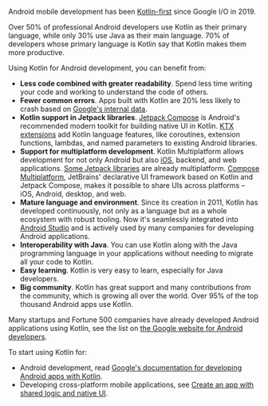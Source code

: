 [//]: # (title: Kotlin for Android)

Android mobile development has been [Kotlin-first](https://developer.android.com/kotlin/first) since Google I/O in 2019.

Over 50% of professional Android developers use Kotlin as their primary language, while only 30% use Java as their
main language. 70% of developers whose primary language is Kotlin say that Kotlin makes them more productive.

Using Kotlin for Android development, you can benefit from:

* **Less code combined with greater readability**. Spend less time writing your code and working to understand the code
  of others.
* **Fewer common errors**. Apps built with Kotlin are 20% less likely to crash based
  on [Google's internal data](https://medium.com/androiddevelopers/fewer-crashes-and-more-stability-with-kotlin-b606c6a6ac04).
* **Kotlin support in Jetpack libraries**. [Jetpack Compose](https://developer.android.com/jetpack/compose) is Android's
  recommended modern toolkit for building native UI in Kotlin.
  [KTX extensions](https://developer.android.com/kotlin/ktx) add Kotlin language features, like coroutines,
  extension functions, lambdas, and named parameters to existing Android libraries.
* **Support for multiplatform development**. Kotlin Multiplatform allows development for not only Android but
  also [iOS](https://kotlinlang.org/lp/multiplatform/), backend, and web applications.
  [Some Jetpack libraries](https://developer.android.com/kotlin/multiplatform) are already multiplatform.
  [Compose Multiplatform](https://www.jetbrains.com/lp/compose-multiplatform/), JetBrains' declarative UI framework
  based on Kotlin and Jetpack Compose, makes it possible to share UIs across platforms – iOS, Android, desktop, and web.
* **Mature language and environment**. Since its creation in 2011, Kotlin has developed continuously, not only as a
  language but as a whole ecosystem with robust tooling. Now it's seamlessly integrated into [Android Studio](https://developer.android.com/studio)
  and is actively used by many companies for developing Android applications.
* **Interoperability with Java**. You can use Kotlin along with the Java programming language in your applications
  without needing to migrate all your code to Kotlin.
* **Easy learning**. Kotlin is very easy to learn, especially for Java developers.
* **Big community**. Kotlin has great support and many contributions from the community, which is growing all over the
  world. Over 95% of the top thousand Android apps use Kotlin.

Many startups and Fortune 500 companies have already developed Android applications using Kotlin, see the list
on [the Google website for Android developers](https://developer.android.com/kotlin/stories).

To start using Kotlin for:

* Android development, read [Google's documentation for developing Android apps with Kotlin](https://developer.android.com/kotlin/get-started).
* Developing cross-platform mobile applications, see [Create an app with shared logic and native UI](https://kotlinlang.org/docs/multiplatform/multiplatform-create-first-app.html).
